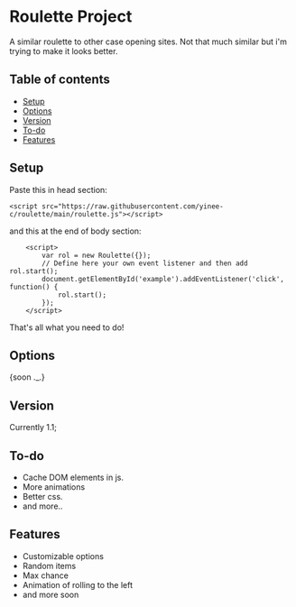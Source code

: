 # Roulette Project
A similar roulette to other case opening sites. Not that much similar but i'm trying to make it looks better.
## Table of contents
* [Setup](#setup)
* [Options](#options)
* [Version](#version)
* [To-do](#to-do)
* [Features](#features)
## Setup
Paste this in head section:
```
<script src="https://raw.githubusercontent.com/yinee-c/roulette/main/roulette.js"></script>
```
and this at the end of body section:
```
    <script>
        var rol = new Roulette({});
        // Define here your own event listener and then add rol.start();
        document.getElementById('example').addEventListener('click', function() {
            rol.start();
        });
    </script>
```

That's all what you need to do!
## Options
{soon ._.}
## Version
Currently 1.1;
## To-do
* Cache DOM elements in js.
* More animations
* Better css.
* and more..
## Features
* Customizable options
* Random items
* Max chance
* Animation of rolling to the left
* and more soon
